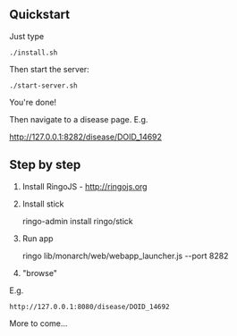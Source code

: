 ## Quickstart

Just type

    ./install.sh

Then start the server:

    ./start-server.sh

You're done!

Then navigate to a disease page. E.g.

http://127.0.0.1:8282/disease/DOID_14692


## Step by step

1. Install RingoJS - http://ringojs.org

2. Install stick

    ringo-admin install ringo/stick

3. Run app

    ringo lib/monarch/web/webapp_launcher.js --port 8282

4. "browse"

E.g.

    http://127.0.0.1:8080/disease/DOID_14692

More to come...